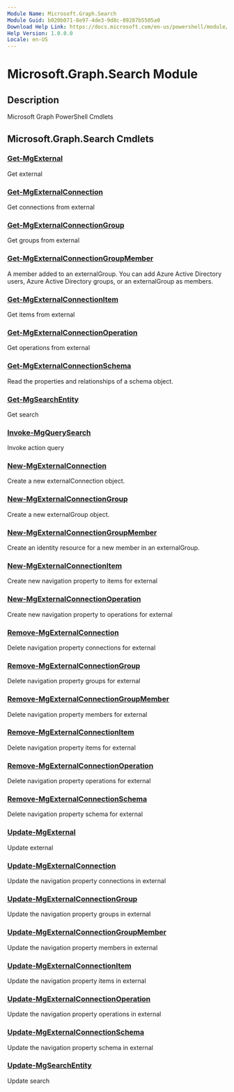 ```yaml
---
Module Name: Microsoft.Graph.Search
Module Guid: b020b071-8e97-4de3-9d8c-89287b5505a0
Download Help Link: https://docs.microsoft.com/en-us/powershell/module/microsoft.graph.search
Help Version: 1.0.0.0
Locale: en-US
---
```


# Microsoft.Graph.Search Module
## Description
Microsoft Graph PowerShell Cmdlets

## Microsoft.Graph.Search Cmdlets
### [Get-MgExternal](Get-MgExternal.md)
Get external

### [Get-MgExternalConnection](Get-MgExternalConnection.md)
Get connections from external

### [Get-MgExternalConnectionGroup](Get-MgExternalConnectionGroup.md)
Get groups from external

### [Get-MgExternalConnectionGroupMember](Get-MgExternalConnectionGroupMember.md)
A member added to an externalGroup.
You can add Azure Active Directory users, Azure Active Directory groups, or an externalGroup as members.

### [Get-MgExternalConnectionItem](Get-MgExternalConnectionItem.md)
Get items from external

### [Get-MgExternalConnectionOperation](Get-MgExternalConnectionOperation.md)
Get operations from external

### [Get-MgExternalConnectionSchema](Get-MgExternalConnectionSchema.md)
Read the properties and relationships of a schema object.

### [Get-MgSearchEntity](Get-MgSearchEntity.md)
Get search

### [Invoke-MgQuerySearch](Invoke-MgQuerySearch.md)
Invoke action query

### [New-MgExternalConnection](New-MgExternalConnection.md)
Create a new externalConnection object.

### [New-MgExternalConnectionGroup](New-MgExternalConnectionGroup.md)
Create a new externalGroup object.

### [New-MgExternalConnectionGroupMember](New-MgExternalConnectionGroupMember.md)
Create an identity resource for a new member in an externalGroup.

### [New-MgExternalConnectionItem](New-MgExternalConnectionItem.md)
Create new navigation property to items for external

### [New-MgExternalConnectionOperation](New-MgExternalConnectionOperation.md)
Create new navigation property to operations for external

### [Remove-MgExternalConnection](Remove-MgExternalConnection.md)
Delete navigation property connections for external

### [Remove-MgExternalConnectionGroup](Remove-MgExternalConnectionGroup.md)
Delete navigation property groups for external

### [Remove-MgExternalConnectionGroupMember](Remove-MgExternalConnectionGroupMember.md)
Delete navigation property members for external

### [Remove-MgExternalConnectionItem](Remove-MgExternalConnectionItem.md)
Delete navigation property items for external

### [Remove-MgExternalConnectionOperation](Remove-MgExternalConnectionOperation.md)
Delete navigation property operations for external

### [Remove-MgExternalConnectionSchema](Remove-MgExternalConnectionSchema.md)
Delete navigation property schema for external

### [Update-MgExternal](Update-MgExternal.md)
Update external

### [Update-MgExternalConnection](Update-MgExternalConnection.md)
Update the navigation property connections in external

### [Update-MgExternalConnectionGroup](Update-MgExternalConnectionGroup.md)
Update the navigation property groups in external

### [Update-MgExternalConnectionGroupMember](Update-MgExternalConnectionGroupMember.md)
Update the navigation property members in external

### [Update-MgExternalConnectionItem](Update-MgExternalConnectionItem.md)
Update the navigation property items in external

### [Update-MgExternalConnectionOperation](Update-MgExternalConnectionOperation.md)
Update the navigation property operations in external

### [Update-MgExternalConnectionSchema](Update-MgExternalConnectionSchema.md)
Update the navigation property schema in external

### [Update-MgSearchEntity](Update-MgSearchEntity.md)
Update search

